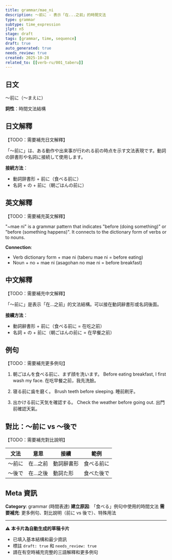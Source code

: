 ```yaml
---
title: grammar/mae_ni
description: 〜前に - 表示「在...之前」的時間文法
type: grammar
subtype: time_expression
jlpt: n5
stage: draft
tags: [grammar, time, sequence]
draft: true
auto_generated: true
needs_review: true
created: 2025-10-28
related_to: [[verb-ru/001_taberu]]
---
```


## 日文
〜前に（〜まえに）

**詞性**：時間文法結構

## 日文解釋
【TODO：需要補充日文解釋】

「〜前に」は、ある動作や出来事が行われる前の時点を示す文法表現です。動詞の辞書形や名詞に接続して使用します。

**接続方法**：
- 動詞辞書形 + 前に（食べる前に）
- 名詞 + の + 前に（朝ごはんの前に）

## 英文解釋
【TODO：需要補充英文解釋】

"~mae ni" is a grammar pattern that indicates "before (doing something)" or "before (something happens)". It connects to the dictionary form of verbs or to nouns.

**Connection**:
- Verb dictionary form + mae ni (taberu mae ni = before eating)
- Noun + no + mae ni (asagohan no mae ni = before breakfast)

## 中文解釋
【TODO：需要補充中文解釋】

「〜前に」是表示「在...之前」的文法結構。可以接在動詞辭書形或名詞後面。

**接續方法**：
- 動詞辭書形 + 前に（食べる前に = 在吃之前）
- 名詞 + の + 前に（朝ごはんの前に = 在早餐之前）

## 例句

【TODO：需要補充更多例句】

1. 朝ごはんを食べる前に、まず顔を洗います。
   Before eating breakfast, I first wash my face.
   在吃早餐之前，我先洗臉。

2. 寝る前に歯を磨く。
   Brush teeth before sleeping.
   睡前刷牙。

3. 出かける前に天気を確認する。
   Check the weather before going out.
   出門前確認天氣。

## 對比：〜前に vs 〜後で

【TODO：需要補充對比說明】

| 文法 | 意思 | 接續 | 範例 |
|------|------|------|------|
| 〜前に | 在...之前 | 動詞辭書形 | 食べる前に |
| 〜後で | 在...之後 | 動詞た形 | 食べた後で |

## Meta 資訊

**Category**: grammar (時間表達)
**建立原因**: 「食べる」例句中使用的時間文法
**需要補充**: 更多例句、對比說明（前に vs 後で）、特殊用法

---

⚠️ **本卡片為自動生成的草稿卡片**
- 已填入基本結構和最少資訊
- 標註 `draft: true` 和 `needs_review: true`
- 請在有空時補充完整的三語解釋和更多例句
